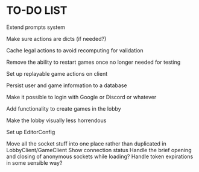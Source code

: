 TO-DO LIST
==========

Extend prompts system

Make sure actions are dicts (if needed?)

Cache legal actions to avoid recomputing for validation

Remove the ability to restart games once no longer needed for testing

Set up replayable game actions on client

Persist user and game information to a database

Make it possible to login with Google or Discord or whatever

Add functionality to create games in the lobby

Make the lobby visually less horrendous

Set up EditorConfig

Move all the socket stuff into one place rather than duplicated in LobbyClient/GameClient
Show connection status
Handle the brief opening and closing of anonymous sockets while loading?
Handle token expirations in some sensible way?
